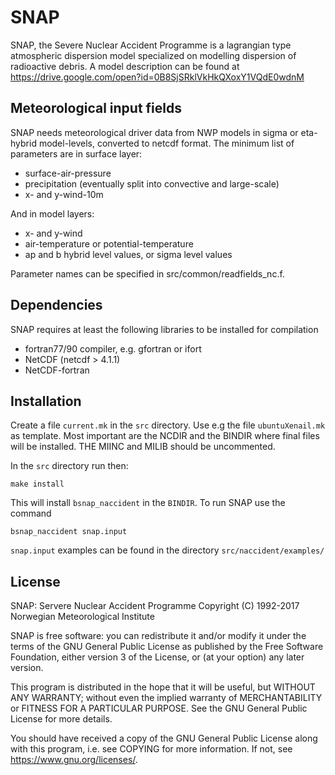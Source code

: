 # SNAP

SNAP, the Severe Nuclear Accident Programme is a lagrangian type
atmospheric dispersion model specialized on modelling dispersion
of radioactive debris. A model description can be found at 
https://drive.google.com/open?id=0B8SjSRklVkHkQXoxY1VQdE0wdnM


## Meteorological input fields

SNAP needs meteorological driver data from NWP models in sigma or
eta-hybrid model-levels, converted to netcdf format. The minimum
list of parameters are in surface layer:

  * surface-air-pressure
  * precipitation (eventually split into convective and large-scale)
  * x- and y-wind-10m

And in model layers:
  
  * x- and y-wind
  * air-temperature or potential-temperature
  * ap and b hybrid level values, or sigma level values

Parameter names can be specified in src/common/readfields_nc.f.


## Dependencies

SNAP requires at least the following libraries to be installed for
compilation

 * fortran77/90 compiler, e.g. gfortran or ifort
 * NetCDF (netcdf > 4.1.1)
 * NetCDF-fortran



## Installation

Create a file `current.mk` in the `src` directory. Use e.g the file `ubuntuXenail.mk`
as template. Most important are the NCDIR and 
the BINDIR where final files will be installed.
THE MIINC and MILIB should be uncommented.

In the `src` directory run then:

    make install

This will install `bsnap_naccident` in the `BINDIR`. To run SNAP use
the command 

    bsnap_naccident snap.input

`snap.input` examples can be found in the directory `src/naccident/examples/`


## License

SNAP: Servere Nuclear Accident Programme
Copyright (C) 1992-2017   Norwegian Meteorological Institute

SNAP is free software: you can 
redistribute it and/or modify it under the terms of the 
GNU General Public License as published by the 
Free Software Foundation, either version 3 of the License, or
(at your option) any later version.

This program is distributed in the hope that it will be useful,
but WITHOUT ANY WARRANTY; without even the implied warranty of
MERCHANTABILITY or FITNESS FOR A PARTICULAR PURPOSE.  See the
GNU General Public License for more details.

You should have received a copy of the GNU General Public License
along with this program, i.e. see COPYING for more information.
If not, see <https://www.gnu.org/licenses/>.


